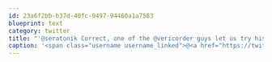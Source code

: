 ```yaml
---
id: 23a6f2bb-b37d-40fc-9497-94460a1a7583
blueprint: text
category: twitter
title: "'@seratonik Correct, one of the @vericorder guys let us try his E-glide.  It's surprisingly quick (stopping is another matter)"
caption: '<span class="username username_linked">@<a href="https://twitter.com/seratonik" title="Brent Luehr">seratonik</a></span> Correct, one of the @vericorder guys let us try his E-glide.  It''s surprisingly quick (stopping is another matter)'
---
```

